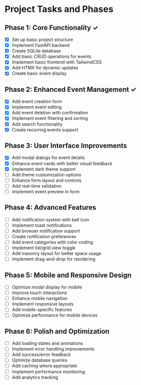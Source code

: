 # Project Tasks and Phases

## Phase 1: Core Functionality ✓
- [x] Set up basic project structure
- [x] Implement FastAPI backend
- [x] Create SQLite database
- [x] Add basic CRUD operations for events
- [x] Implement basic frontend with TailwindCSS
- [x] Add HTMX for dynamic updates
- [x] Create basic event display

## Phase 2: Enhanced Event Management ✓
- [x] Add event creation form
- [x] Implement event editing
- [x] Add event deletion with confirmation
- [x] Implement event filtering and sorting
- [x] Add search functionality
- [x] Create recurring events support

## Phase 3: User Interface Improvements
- [x] Add modal dialogs for event details
- [x] Enhance event cards with better visual feedback
- [x] Implement dark theme support
- [ ] Add theme customization options
- [ ] Enhance form layout and controls
- [ ] Add real-time validation
- [ ] Implement event preview in form

## Phase 4: Advanced Features
- [ ] Add notification system with bell icon
- [ ] Implement toast notifications
- [ ] Add browser notification support
- [ ] Create notification preferences
- [ ] Add event categories with color coding
- [ ] Implement list/grid view toggle
- [ ] Add masonry layout for better space usage
- [ ] Implement drag-and-drop for reordering

## Phase 5: Mobile and Responsive Design
- [ ] Optimize modal display for mobile
- [ ] Improve touch interactions
- [ ] Enhance mobile navigation
- [ ] Implement responsive layouts
- [ ] Add mobile-specific features
- [ ] Optimize performance for mobile devices

## Phase 6: Polish and Optimization
- [ ] Add loading states and animations
- [ ] Implement error handling improvements
- [ ] Add success/error feedback
- [ ] Optimize database queries
- [ ] Add caching where appropriate
- [ ] Implement performance monitoring
- [ ] Add analytics tracking
